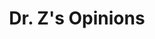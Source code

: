 --- 
title: Dr. Z's Opinions
url: https://sites.math.rutgers.edu/~zeilberg/OPINIONS.html
categories: [opinions, essays, list]
info: Opinions of Doron Zeilberger
status: pseudo
duration: long
---